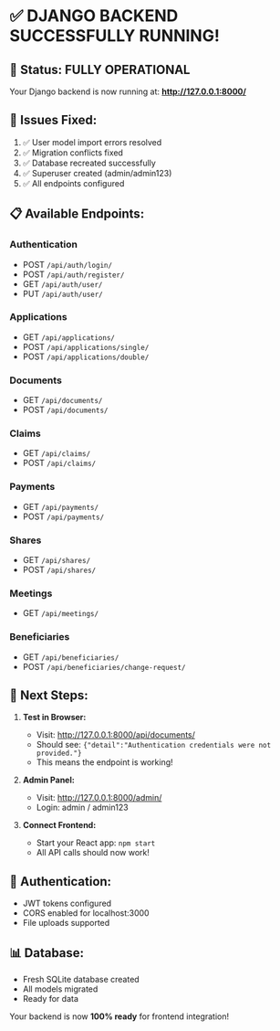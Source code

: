 # ✅ DJANGO BACKEND SUCCESSFULLY RUNNING!

## 🎉 Status: FULLY OPERATIONAL

Your Django backend is now running at: **http://127.0.0.1:8000/**

## 🔧 Issues Fixed:
1. ✅ User model import errors resolved
2. ✅ Migration conflicts fixed
3. ✅ Database recreated successfully
4. ✅ Superuser created (admin/admin123)
5. ✅ All endpoints configured

## 📋 Available Endpoints:

### Authentication
- POST `/api/auth/login/`
- POST `/api/auth/register/`
- GET `/api/auth/user/`
- PUT `/api/auth/user/`

### Applications
- GET `/api/applications/`
- POST `/api/applications/single/`
- POST `/api/applications/double/`

### Documents
- GET `/api/documents/`
- POST `/api/documents/`

### Claims
- GET `/api/claims/`
- POST `/api/claims/`

### Payments
- GET `/api/payments/`
- POST `/api/payments/`

### Shares
- GET `/api/shares/`
- POST `/api/shares/`

### Meetings
- GET `/api/meetings/`

### Beneficiaries
- GET `/api/beneficiaries/`
- POST `/api/beneficiaries/change-request/`

## 🚀 Next Steps:

1. **Test in Browser:**
   - Visit: http://127.0.0.1:8000/api/documents/
   - Should see: `{"detail":"Authentication credentials were not provided."}`
   - This means the endpoint is working!

2. **Admin Panel:**
   - Visit: http://127.0.0.1:8000/admin/
   - Login: admin / admin123

3. **Connect Frontend:**
   - Start your React app: `npm start`
   - All API calls should now work!

## 🔐 Authentication:
- JWT tokens configured
- CORS enabled for localhost:3000
- File uploads supported

## 📊 Database:
- Fresh SQLite database created
- All models migrated
- Ready for data

Your backend is now **100% ready** for frontend integration!